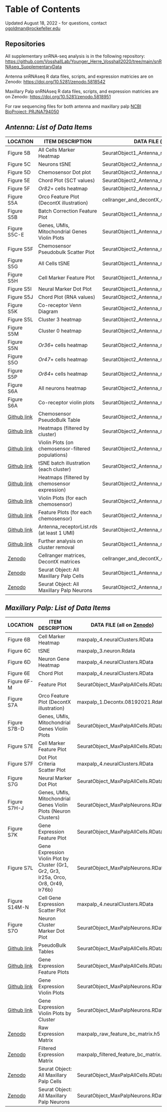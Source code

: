 # Table of Contents
Updated August 18, 2022 - for questions, contact ogoldman@rockefeller.edu  

## Repositories
All supplementary snRNA-seq analysis is in the following repository:
https://github.com/VosshallLab/Younger_Herre_Vosshall2020/tree/main/snRNAseq_SupplementaryData

Antenna snRNAseq R data files, scripts, and expression matricies are on Zenodo:
https://doi.org/10.5281/zenodo.5818542

Maxillary Palp snRNAseq R data files, scripts, and expression matricies are on Zenodo:
https://doi.org/10.5281/zenodo.5818951

For raw sequencing files for both antenna and maxillary palp [NCBI BioProject: PRJNA794050](https://www.ncbi.nlm.nih.gov/sra?linkname=bioproject_sra_all&from_uid=794050)

## *Antenna: List of Data Items*
| LOCATION 	| ITEM DESCRIPTION 	| DATA FILE (all on [Zenodo](https://doi.org/10.5281/zenodo.5818542)) 	| SCRIPT USED TO GENERATE (all on [Github](https://github.com/VosshallLab/Younger_Herre_Vosshall2020/tree/main/snRNAseq_SupplementaryData/Antenna)) 	|
|---	|---	|---	|---	|
| Figure 5B 	| All Cells Marker Heatmap 	| SeuratObject1_Antenna_mergedBatches_AllCells.rds 	| Antenna_Figures2_AllCells.R 	|
| Figure 5C 	| Neurons tSNE 	| SeuratObject2_Antenna_mergedBatches_Neurons.rds 	| Antenna_Figures1_Neurons.R 	|
| Figure 5D 	| Chemosensor Dot plot 	| SeuratObject2_Antenna_mergedBatches_Neurons.rds 	| Antenna_Figures1_Neurons.R 	|
| Figure 5E 	| Chord Plot (SCT values)	| SeuratObject2_Antenna_mergedBatches_Neurons.rds 	| Antenna_Figures1_Neurons.R 	|
| Figure 5F 	| _Or82_+ cells heatmap 	| SeuratObject2_Antenna_mergedBatches_Neurons.rds 	| Antenna_Figures3_NeuronExampleHeatmaps.R 	|
| Figure S5A 	| Orco Feature Plot (DecontX illustration) 	| cellranger_and_decontX_outputs 	| Antenna_Figures2_AllCells.R 	|
| Figure S5B 	| Batch Correction Feature Plot 	| SeuratObject1_Antenna_mergedBatches_AllCells.rds 	| Antenna_Pipeline.R 	|
| Figure S5C-E 	| Genes, UMIs, Mitochondrial Genes Violin Plots 	| SeuratObject1_Antenna_mergedBatches_AllCells.rds 	| Antenna_Figures2_AllCells.R 	|
| Figure S5F 	| Chemosensor Pseudobulk Scatter Plot	| SeuratObject2_Antenna_mergedBatches_Neurons.rds 	| Antenna_Figures4_NeuronPseudobulk.R 	|
| Figure S5G 	| All Cells tSNE 	| SeuratObject1_Antenna_mergedBatches_AllCells.rds 	| Antenna_Pipeline.R 	|
| Figure S5H 	| Cell Marker Feature Plot 	| SeuratObject1_Antenna_mergedBatches_AllCells.rds 	| Antenna_Pipeline.R 	|
| Figure S5I 	| Neural Marker Dot Plot 	| SeuratObject1_Antenna_mergedBatches_AllCells.rds 	| Antenna_Pipeline.R 	|
| Figure S5J 	| Chord Plot (RNA values)	| SeuratObject2_Antenna_mergedBatches_Neurons.rds 	| Antenna_Figures1_Neurons.R 	|
| Figure S5K 	| Co-receptor Venn Diagram | SeuratObject2_Antenna_mergedBatches_Neurons.rds 	| Antenna_Figures1_Neurons.R 	|
| Figure S5L 	| Cluster 3 heatmap 	| SeuratObject2_Antenna_mergedBatches_Neurons.rds 	| Antenna_Figures3_NeuronExampleHeatmaps.R 	|
| Figure S5M 	| Cluster 0 heatmap 	| SeuratObject2_Antenna_mergedBatches_Neurons.rds 	| Antenna_Figures3_NeuronExampleHeatmaps.R 	|
| Figure S5N 	| _Or36_+ cells heatmap 	| SeuratObject2_Antenna_mergedBatches_Neurons.rds 	| Antenna_Figures3_NeuronExampleHeatmaps.R 	|
| Figure S5O 	| _Or47_+ cells heatmap 	| SeuratObject2_Antenna_mergedBatches_Neurons.rds 	| Antenna_Figures3_NeuronExampleHeatmaps.R 	|
| Figure S5P 	| _Or84_+ cells heatmap 	| SeuratObject2_Antenna_mergedBatches_Neurons.rds 	| Antenna_Figures3_NeuronExampleHeatmaps.R 	|
| Figure S6A 	| All neurons heatmap 	| SeuratObject2_Antenna_mergedBatches_Neurons.rds 	| Antenna_Figures3_NeuronExampleHeatmaps.R 	|
| Figure S6A 	| Co-receptor violin plots 	| SeuratObject2_Antenna_mergedBatches_Neurons.rds 	| Antenna_Figures3_NeuronExampleHeatmaps.R 	|
| [Github link](https://github.com/VosshallLab/Younger_Herre_Vosshall2020/tree/main/snRNAseq_SupplementaryData/Antenna/Antenna_Figures4_NeuronPseudobulk_Output)  	| Chemosensor PseudoBulk Table	| SeuratObject2_Antenna_mergedBatches_Neurons.rds	| Antenna_Figures4_NeuronPseudobulk.R 	|
| [Github link](https://github.com/VosshallLab/Younger_Herre_Vosshall2020/tree/main/snRNAseq_SupplementaryData/Antenna/Antenna_SuppData1_Heatmaps_ViolinPlots/10b_byCluster_heatmaps_avggenelist_reclustered_res4) 	| Heatmaps (filtered by cluster) 	| SeuratObject2_Antenna_mergedBatches_Neurons.rds	| Antenna_SuppData1_Heatmaps.R 	|
| [Github link](https://github.com/VosshallLab/Younger_Herre_Vosshall2020/tree/main/snRNAseq_SupplementaryData/Antenna/Antenna_SuppData1_Heatmaps_ViolinPlots/10c_byCluster_violinplot_topgenes_reclustered_res4)	 	| Violin Plots (on chemosensor-filtered populations) 	| SeuratObject2_Antenna_mergedBatches_Neurons.rds	| Antenna_SuppData1_Heatmaps.R 	|
| [Github link](https://github.com/VosshallLab/Younger_Herre_Vosshall2020/tree/main/snRNAseq_SupplementaryData/Antenna/Antenna_SuppData1_Heatmaps_ViolinPlots/10d_byCluster_batchcheck_dimensionreduction) 	 	| tSNE batch illustration (each cluster) 	| SeuratObject2_Antenna_mergedBatches_Neurons.rds	| Antenna_SuppData1_Heatmaps.R 	|
| [Github link](https://github.com/VosshallLab/Younger_Herre_Vosshall2020/tree/main/snRNAseq_SupplementaryData/Antenna/Antenna_SuppData1_Heatmaps_ViolinPlots/11a_byGene_heatmaps)	| Heatmaps (filtered by chemosensor expression) 	| SeuratObject2_Antenna_mergedBatches_Neurons.rds	| Antenna_SuppData1_Heatmaps.R 	|
| [Github link](https://github.com/VosshallLab/Younger_Herre_Vosshall2020/tree/main/snRNAseq_SupplementaryData/Antenna/Antenna_SuppData1_Heatmaps_ViolinPlots/11b_byGene_violinplot) 	 	| Violin Plots (for each chemosensor) 	| SeuratObject2_Antenna_mergedBatches_Neurons.rds	| 
| [Github link](https://github.com/VosshallLab/Younger_Herre_Vosshall2020/tree/main/snRNAseq_SupplementaryData/Antenna/Antenna_SuppData2_FeaturePlots)	 	| Feature Plots (for each chemosensor) 	| SeuratObject2_Antenna_mergedBatches_Neurons.rds	| Antenna_SuppData2_FeaturePlots.R 	|
| [Github link](https://github.com/VosshallLab/Younger_Herre_Vosshall2020/tree/main/snRNAseq_SupplementaryData/Antenna) 	| Antenna_receptorList.rds (at least 1 UMI) 	| SeuratObject2_Antenna_mergedBatches_Neurons.rds	| Antenna_SuppData1_Heatmaps.R 	|
| [Github link](https://github.com/VosshallLab/Younger_Herre_Vosshall2020/tree/main/snRNAseq_SupplementaryData/Antenna/Antenna_SuppData3_PlotsOnAmbiguousNeuralClusters)	 	| Further analysis on cluster removal 	| SeuratObject1_Antenna_mergedBatches_AllCells.rds	| Antenna_Pipeline.R 	|
| [Zenodo](https://doi.org/10.5281/zenodo.5818542) 	| Cellranger matrices, DecontX matrices	| cellranger_and_decontX_outputs.zip 	| Antenna_Pipeline.R 	|
| [Zenodo](https://doi.org/10.5281/zenodo.5818542) 	| Seurat Object: All Maxillary Palp Cells 	| SeuratObject1_Antenna_mergedBatches_AllCells.rds 	| Antenna_Pipeline.R 	|
| [Zenodo](https://doi.org/10.5281/zenodo.5818542) 	| Seurat Object: All Maxillary Palp Neurons 	| SeuratObject2_Antenna_mergedBatches_Neurons.rds	| Antenna_Pipeline.R 	|



## *Maxillary Palp: List of Data Items*
|  LOCATION 	| ITEM DESCRIPTION 	| DATA FILE (all on [Zenodo](https://doi.org/10.5281/zenodo.5818951)) 	| SCRIPT FILE (all on [Zenodo](https://doi.org/10.5281/zenodo.5818951))	|
|---	|---	|---	|---	|
| Figure 6B 	| Cell Marker Heatmap  	| maxpalp_4.neuralClusters.RData 	| maxpalp_5.expressedReceptors.R 	|
| Figure 6C 	| tSNE 	| maxpalp_3.neuron.Rdata 	| maxpalp_3.check_receptor.R 	|
| Figure 6D 	| Neuron Gene Heatmap 	| maxpalp_4.neuralClusters.RData 	| maxpalp_5.expressedReceptors.R 	|
| Figure 6E 	| Chord Plot 	| maxpalp_4.neuralClusters.RData 	| maxpalp_5.expressedReceptors.R 	|
| Figure 6F-M 	| Feature Plot 	| SeuratObject_MaxPalpAllCells.RData 	| FeaturePlots.R 	|
| Figure S7A 	| Orco Feature Plot (DecontX illustration) 	| maxpalp_1.Decontx.08192021.Rdata 	| maxpalp_1.decontX.R 	|
| Figure S7B-D 	| Genes, UMIs, Mitochondrial Genes Violin Plots 	| SeuratObject_MaxPalpAllCells.RData 	| ViolinPlots.R 	|
| Figure S7E 	| Cell Marker Feature Plot 	| SeuratObject_MaxPalpAllCells.RData 	| FeaturePlots.R 	|
| Figure S7F 	| Dot Plot Criteria Scatter Plot 	| maxpalp_4.neuralClusters.RData 	| maxpalp_5.expressedReceptors.R 	|
| Figure S7G 	| Neural Marker Dot Plot 	| SeuratObject_MaxPalpAllCells.RData 	| FeaturePlots.R 	|
| Figure S7H-J 	| Genes, UMIs, Mitochondrial Genes Violin Plots (Neuron Clusters) 	| SeuratObject_MaxPalpNeurons.RData 	| ViolinPlots.R 	|
| Figure S7K 	| Gene Expression Feature Plot 	| SeuratObject_MaxPalpAllCells.RData 	| FeaturePlots.R 	|
| Figure S7L 	| Gene Expression Violin Plot by Cluster (Gr1, Gr2, Gr3, Ir25a, Orco, Or8, Or49, Ir76b) 	| SeuratObject_MaxPalpNeurons.RData 	| ViolinPlots.R 	|
| Figure S14M-N 	| Cell Gene Expression Scatter Plot 	| maxpalp_4.neuralClusters.RData 	| maxpalp_5.expressedReceptors.R 	|
| Figure S7O 	| Neuron Cluster Marker Dot Plot 	| SeuratObject_MaxPalpNeurons.RData 	| FeaturePlots.R 	|
| [Github link](https://github.com/VosshallLab/Younger_Herre_Vosshall2020/tree/main/snRNAseq_SupplementaryData/PseudobulkTables) 	| PseudoBulk Tables 	| SeuratObject_MaxPalpAllCells.RData 	| PseudoBulkTables.R 	|
| [Github link](https://github.com/VosshallLab/Younger_Herre_Vosshall2020/tree/main/snRNAseq_SupplementaryData/MaxPalp_FeaturePlots) 	| Gene Expression Feature Plots 	| SeuratObject_MaxPalpAllCells.RData 	| FeaturePlots.R 	|
| [Github link](https://github.com/VosshallLab/Younger_Herre_Vosshall2020/tree/main/snRNAseq_SupplementaryData/MaxPalp_ViolinPlots) 	| Gene Expression Violin Plots 	| SeuratObject_MaxPalpNeurons.RData 	| ViolinPlots.R 	|
| [Github link](https://github.com/VosshallLab/Younger_Herre_Vosshall2020/tree/main/snRNAseq_SupplementaryData/MaxPalp_ViolinPlots_byCluster) 	| Gene Expression Violin Plots by Cluster 	| SeuratObject_MaxPalpNeurons.RData 	| ViolinPlots.R 	|
| [Zenodo](https://zenodo.org/record/581895) 	| Raw Expression Matrix 	| maxpalp_raw_feature_bc_matrix.h5 	| N/A 	|
| [Zenodo](https://zenodo.org/record/5818952) 	| Filtered Expression Matrix 	| maxpalp_filtered_feature_bc_matrix.h5 	| N/A 	|
| [Zenodo](https://zenodo.org/record/5818952) 	| Seurat   Object: All Maxillary Palp Cells 	| SeuratObject_MaxPalpAllCells.RData 	| N/A 	|
| [Zenodo](https://zenodo.org/record/5818952) 	| Seurat   Object: All Maxillary Palp Neurons 	| SeuratObject_MaxPalpNeurons.RData 	| N/A 	|
